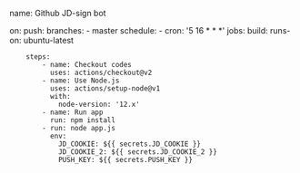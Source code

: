 name: Github JD-sign bot

on:
    push:
        branches:
            - master
    schedule:
        - cron: '5 16 * * *'
jobs:
    build:
        runs-on: ubuntu-latest

        steps:
            - name: Checkout codes
              uses: actions/checkout@v2
            - name: Use Node.js
              uses: actions/setup-node@v1
              with:
                node-version: '12.x'
            - name: Run app
              run: npm install
            - run: node app.js
              env:
                JD_COOKIE: ${{ secrets.JD_COOKIE }}
                JD_COOKIE_2: ${{ secrets.JD_COOKIE_2 }} 
                PUSH_KEY: ${{ secrets.PUSH_KEY }}






